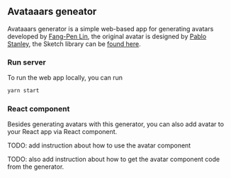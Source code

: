 ## Avataaars geneator

Avataaars generator is a simple web-based app for generating avatars developed by [Fang-Pen Lin](https://twitter.com/fangpenlin), the original avatar is designed by [Pablo Stanley](https://twitter.com/pablostanley), the Sketch library can be [found here](http://www.avataaars.com/).

### Run server

To run the web app locally, you can run

```bash
yarn start
```

### React component

Besides generating avatars with this generator, you can also add avatar to your React app via React component.

TODO: add instruction about how to use the avatar component

TODO: also add instruction about how to get the avatar component code from the generator.

